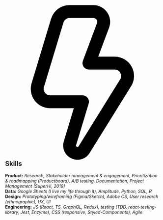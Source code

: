 <h2>
	<svg xmlns="http://www.w3.org/2000/svg" id="Layer_1" data-name="Layer 1" viewBox="0 0 24 24" width="512" height="512"><path d="M11.24,24a2.262,2.262,0,0,1-.948-.212,2.18,2.18,0,0,1-1.2-2.622L10.653,16H6.975A3,3,0,0,1,4.1,12.131l3.024-10A2.983,2.983,0,0,1,10,0h3.693a2.6,2.6,0,0,1,2.433,3.511L14.443,8H17a3,3,0,0,1,2.483,4.684l-6.4,10.3A2.2,2.2,0,0,1,11.24,24ZM10,2a1,1,0,0,0-.958.71l-3.024,10A1,1,0,0,0,6.975,14H12a1,1,0,0,1,.957,1.29L11.01,21.732a.183.183,0,0,0,.121.241A.188.188,0,0,0,11.4,21.9l6.4-10.3a1,1,0,0,0,.078-1.063A.979.979,0,0,0,17,10H13a1,1,0,0,1-.937-1.351l2.19-5.84A.6.6,0,0,0,13.693,2Z"/></svg>
	Skills
</h2>

**Product:** _Research, Stakeholder management & engagement, Prioritization & roadmapping (Productboard), A/B testing, Documentation, Project Management (SuperHi, 2019)_  
**Data:** _Google Sheets (I live my life through it), Amplitude, Python, SQL, R_  
**Design:** _Prototyping/wireframing (Figma/Sketch), Adobe CS, User research (ethnographic), UX, UI_  
**Engineering:** _JS (React, TS, GraphQL, Redux), testing (TDD, react-testing-library, Jest, Enzyme), CSS (responsive, Styled-Components), Agile_
